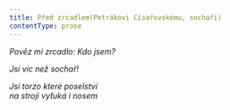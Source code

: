 ```yaml
---
title: Před zrcadlem(Petrákovi Císařovskému, sochaři)
contentType: prose
---
```


<section>

_Pověz mi zrcadlo: Kdo jsem?_

</section>

<section>

_Jsi víc než sochař!_

</section>

<section>

_Jsi torzo které poselství  
na stroji vyťuká i nosem_

</section>
